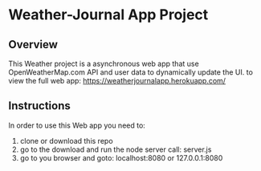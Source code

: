 # Weather-Journal App Project

## Overview

This Weather project is a asynchronous web app that use OpenWeatherMap.com API and user data to dynamically update the UI.
to view the full web app: https://weatherjournalapp.herokuapp.com/

## Instructions

In order to use this Web app you need to:

1. clone or download this repo
2. go to the download and run the node server call: server.js
3. go to you browser and goto: localhost:8080 or 127.0.0.1:8080
